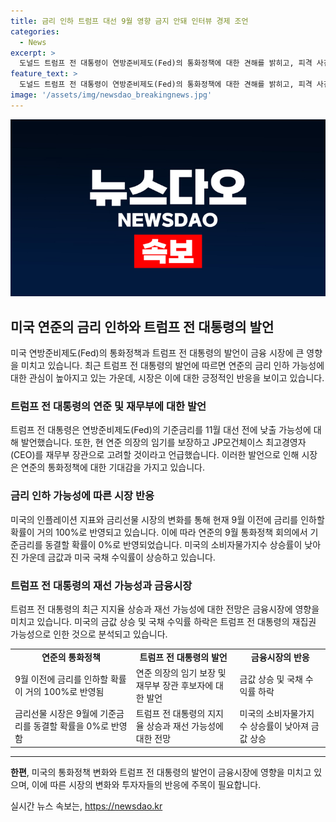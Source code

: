 ```yaml
---
title: 금리 인하 트럼프 대선 9월 영향 금지 안돼 인터뷰 경제 조언
categories:
  - News
excerpt: >
  도널드 트럼프 전 대통령이 연방준비제도(Fed)의 통화정책에 대한 견해를 밝히고, 피격 사건 후 지지율 상승과 재선 가능성에 대한 관측이 높아지는 가운데, 2028년까지 연준 의장 임기 보장과 재무부 장관 후보에 대한 발언으로 주목받고 있다. 트럼프의 발언이 연준의 향후 금리 정책에 영향을 미칠 것으로 예상되며, 시장에서는 9월 전 금리인하 가능성이 높아졌다. 미국의 소비자물가 둔화와 트럼프의 재집권 관측으로 인해 국제 금값이 상승하는 상황이다. 트럼프 전 대통령의 발언과 정치적 상황이 미 통화정책과 금값에 영향을 미칠 것으로 관측된다.
feature_text: >
  도널드 트럼프 전 대통령이 연방준비제도(Fed)의 통화정책에 대한 견해를 밝히고, 피격 사건 후 지지율 상승과 재선 가능성에 대한 관측이 높아지는 가운데, 2028년까지 연준 의장 임기 보장과 재무부 장관 후보에 대한 발언으로 주목받고 있다. 트럼프의 발언이 연준의 향후 금리 정책에 영향을 미칠 것으로 예상되며, 시장에서는 9월 전 금리인하 가능성이 높아졌다. 미국의 소비자물가 둔화와 트럼프의 재집권 관측으로 인해 국제 금값이 상승하는 상황이다. 트럼프 전 대통령의 발언과 정치적 상황이 미 통화정책과 금값에 영향을 미칠 것으로 관측된다.
image: '/assets/img/newsdao_breakingnews.jpg'
---
```


<p><img src="/assets/img/newsdao_breakingnews.jpg" alt="bookingtag 속보" /></p>

<h2 data-ke-size="size26">미국 연준의 금리 인하와 트럼프 전 대통령의 발언</h2>

<p data-ke-size="size16">미국 연방준비제도(Fed)의 통화정책과 트럼프 전 대통령의 발언이 금융 시장에 큰 영향을 미치고 있습니다. 최근 트럼프 전 대통령의 발언에 따르면 연준의 금리 인하 가능성에 대한 관심이 높아지고 있는 가운데, 시장은 이에 대한 긍정적인 반응을 보이고 있습니다.</p>

<h3 data-ke-size="size24">트럼프 전 대통령의 연준 및 재무부에 대한 발언</h3>

<p data-ke-size="size16">트럼프 전 대통령은 연방준비제도(Fed)의 기준금리를 11월 대선 전에 낮출 가능성에 대해 발언했습니다. 또한, 현 연준 의장의 임기를 보장하고 JP모건체이스 최고경영자(CEO)를 재무부 장관으로 고려할 것이라고 언급했습니다. 이러한 발언으로 인해 시장은 연준의 통화정책에 대한 기대감을 가지고 있습니다.</p>

<h3 data-ke-size="size24">금리 인하 가능성에 따른 시장 반응</h3>

<p data-ke-size="size16">미국의 인플레이션 지표와 금리선물 시장의 변화를 통해 현재 9월 이전에 금리를 인하할 확률이 거의 100%로 반영되고 있습니다. 이에 따라 연준의 9월 통화정책 회의에서 기준금리를 동결할 확률이 0%로 반영되었습니다. 미국의 소비자물가지수 상승률이 낮아진 가운데 금값과 미국 국채 수익률이 상승하고 있습니다.</p>

<h3 data-ke-size="size24">트럼프 전 대통령의 재선 가능성과 금융시장</h3>

<p data-ke-size="size16">트럼프 전 대통령의 최근 지지율 상승과 재선 가능성에 대한 전망은 금융시장에 영향을 미치고 있습니다. 미국의 금값 상승 및 국채 수익률 하락은 트럼프 전 대통령의 재집권 가능성으로 인한 것으로 분석되고 있습니다.</p>

<p data-ke-size="size16"></p>

<table>
    <tbody>
        <tr>
            <td style="text-align: center; height: 17px;"><b>연준의 통화정책</b></td>
            <td style="text-align: center; height: 17px;"><b>트럼프 전 대통령의 발언</b></td>
            <td style="text-align: center; height: 17px;"><b>금융시장의 반응</b></td>
        </tr>
        <tr>
            <td style="text-align: left;">9월 이전에 금리를 인하할 확률이 거의 100%로 반영됨</td>
            <td style="text-align: left;">연준 의장의 임기 보장 및 재무부 장관 후보자에 대한 발언</td>
            <td style="text-align: left;">금값 상승 및 국채 수익률 하락</td>
        </tr>
        <tr>
            <td style="text-align: left;">금리선물 시장은 9월에 기준금리를 동결할 확률을 0%로 반영함</td>
            <td style="text-align: left;">트럼프 전 대통령의 지지율 상승과 재선 가능성에 대한 전망</td>
            <td style="text-align: left;">미국의 소비자물가지수 상승률이 낮아져 금값 상승</td>
        </tr>
    </tbody>
</table>

<p data-ke-size="size16"></p>

<hr>

<p data-ke-size="size16"><b>한편</b>, 미국의 통화정책 변화와 트럼프 전 대통령의 발언이 금융시장에 영향을 미치고 있으며, 이에 따른 시장의 변화와 투자자들의 반응에 주목이 필요합니다.</p>
실시간 뉴스 속보는, <a href="https://newsdao.kr" rel="dofollow">https://newsdao.kr</a>


